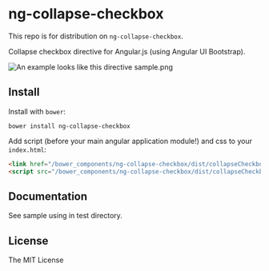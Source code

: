 # ng-collapse-checkbox

This repo is for distribution on `ng-collapse-checkbox`.

Collapse checkbox directive for Angular.js (using Angular UI Bootstrap).

![An example looks like this directive sample.png](https://raw.github.com/RinatMullayanov/ng-collapse-checkbox/master/sample.png)

## Install

Install with `bower`:

```shell
bower install ng-collapse-checkbox
```

Add script (before your main angular application module!) and css to your `index.html`:

```html
<link href="/bower_components/ng-collapse-checkbox/dist/collapseCheckbox.min.css" rel="stylesheet">
<script src="/bower_components/ng-collapse-checkbox/dist/collapseCheckbox.min.js"></script>
```

## Documentation
See sample using in test directory.
## License

The MIT License
